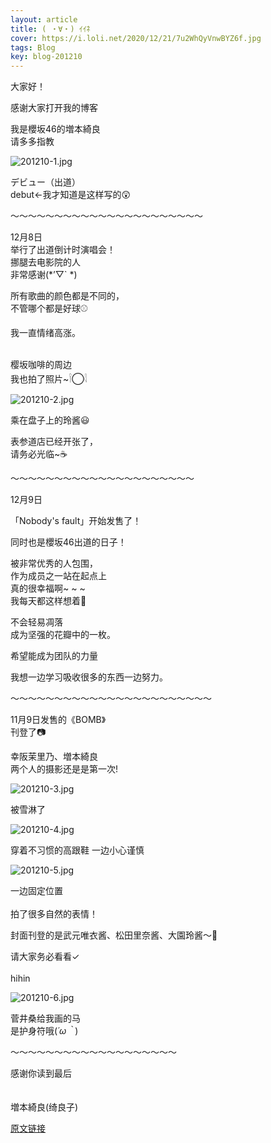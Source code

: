 ```yaml
---
layout: article
title: ( ・∀・) ｲｲﾈ
cover: https://i.loli.net/2020/12/21/7u2WhQyVnwBYZ6f.jpg
tags: Blog
key: blog-201210
---
```

大家好！

感谢大家打开我的博客

我是櫻坂46的増本綺良<br/>
请多多指教

![201210-1.jpg](https://i.loli.net/2020/12/21/7u2WhQyVnwBYZ6f.jpg)

デビュー（出道）<br/>
debut←我才知道是这样写的😲
<!--more-->

〜〜〜〜〜〜〜〜〜〜〜〜〜〜〜〜〜〜〜〜〜〜


12月8日<br/>
举行了出道倒计时演唱会！<br/>
挪腿去电影院的人<br/>
非常感谢(*’▽` *)

所有歌曲的颜色都是不同的，<br/>
不管哪个都是好球⚾️

我一直情绪高涨。
<br/><br/>

樱坂咖啡的周边<br/>
我也拍了照片~𓌉◯𓇋

![201210-2.jpg](https://i.loli.net/2020/12/21/bOdwq4gnPRNIWVp.jpg)

乘在盘子上的玲酱😃


表参道店已经开张了，<br/>
请务必光临~☕️

〜〜〜〜〜〜〜〜〜〜〜〜〜〜〜〜〜〜〜〜〜

12月9日

「Nobody's fault」开始发售了！

同时也是櫻坂46出道的日子！


被非常优秀的人包围，<br/>
作为成员之一站在起点上<br/>
真的很幸福啊~ ~ ~<br/>
我每天都这样想着‪💭

不会轻易凋落<br/>
成为坚强的花瓣中的一枚。<br/>

希望能成为团队的力量

我想一边学习吸收很多的东西一边努力。

〜〜〜〜〜〜〜〜〜〜〜〜〜〜〜〜〜〜〜〜〜〜〜

11月9日发售的《BOMB》<br/>
刊登了📷

幸阪茉里乃、増本綺良<br/>
两个人的摄影还是是第一次!

![201210-3.jpg](https://i.loli.net/2020/12/21/abuJtXeOvBFNASI.jpg)

被雪淋了

![201210-4.jpg](https://i.loli.net/2020/12/21/dUIxGoSP3FXV2yC.jpg)

穿着不习惯的高跟鞋
一边小心谨慎

![201210-5.jpg](https://i.loli.net/2020/12/21/h6wLkabQuYWJ9ie.jpg)

一边固定位置
<br/><br/>
拍了很多自然的表情！

封面刊登的是武元唯衣酱、松田里奈酱、大園玲酱〜👀

请大家务必看看✓
<br/><br/>
hihin

![201210-6.jpg](https://i.loli.net/2020/12/21/tBsju96leZ42XHQ.jpg)

菅井桑给我画的马<br/>
是护身符哦(*´ω｀*)

〜〜〜〜〜〜〜〜〜〜〜〜〜〜〜〜〜〜〜

感谢你读到最后
<br/><br/><br/>
増本綺良(绮良子)

[原文链接](https://sakurazaka46.com/s/s46/diary/detail/36877?cd=blog)